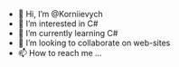 - 👋 Hi, I’m @Korniievych
- 👀 I’m interested in C#
- 🌱 I’m currently learning C#
- 💞️ I’m looking to collaborate on web-sites
- 📫 How to reach me ...

<!---
Korniievych/Korniievych is a ✨ special ✨ repository because its `README.md` (this file) appears on your GitHub profile.
You can click the Preview link to take a look at your changes.
--->
